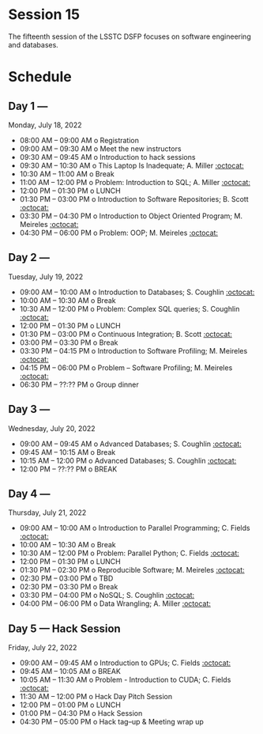 # Session 15

The fifteenth session of the LSSTC DSFP focuses on software engineering and databases.

# Schedule


## Day 1 — 

Monday, July 18, 2022

 * 08:00 AM – 09:00 AM  o  Registration
 * 09:00 AM – 09:30 AM  o  Meet the new instructors
 * 09:30 AM – 09:45 AM  o  Introduction to hack sessions
 * 09:30 AM – 10:30 AM  o  This Laptop Is Inadequate; A. Miller [:octocat:](https://github.com/adamamiller)
 * 10:30 AM – 11:00 AM  o  Break
 * 11:00 AM – 12:00 PM  o  Problem: Introduction to SQL; A. Miller [:octocat:](https://github.com/adamamiller) 
 * 12:00 PM – 01:30 PM  o  LUNCH
 * 01:30 PM – 03:00 PM  o  Introduction to Software Repositories; B. Scott [:octocat:](https://github.com/bscot) 
 * 03:30 PM – 04:30 PM  o  Introduction to Object Oriented Program; M. Meireles [:octocat:](https://github.com/marimeireles) 
 * 04:30 PM – 06:00 PM  o  Problem: OOP; M. Meireles [:octocat:](https://github.com/marimeireles)

## Day 2 — 

Tuesday, July 19, 2022

 * 09:00 AM – 10:00 AM  o  Introduction to Databases; S. Coughlin [:octocat:](https://github.com/scottcoughlin2014)
 * 10:00 AM – 10:30 AM  o  Break
 * 10:30 AM – 12:00 PM  o  Problem: Complex SQL queries; S. Coughlin [:octocat:](https://github.com/scottcoughlin2014)
 * 12:00 PM – 01:30 PM  o  LUNCH 
 * 01:30 PM – 03:00 PM  o  Continuous Integration; B. Scott [:octocat:](https://github.com/bscot) 
 * 03:00 PM – 03:30 PM  o  Break
 * 03:30 PM – 04:15 PM  o  Introduction to Software Profiling; M. Meireles [:octocat:](https://github.com/marimeireles) 
 * 04:15 PM – 06:00 PM  o  Problem – Software Profiling; M. Meireles [:octocat:](https://github.com/marimeireles) 
 * 06:30 PM – ??:?? PM  o  Group dinner


## Day 3 — 

Wednesday, July 20, 2022

 * 09:00 AM – 09:45 AM  o  Advanced Databases; S. Coughlin [:octocat:](https://github.com/scottcoughlin2014)
 * 09:45 AM – 10:15 AM  o  Break
 * 10:15 AM – 12:00 PM  o  Advanced Databases; S. Coughlin [:octocat:](https://github.com/scottcoughlin2014)
 * 12:00 PM – ??:?? PM  o  BREAK
 
## Day 4 — 

Thursday, July 21, 2022

 * 09:00 AM – 10:00 AM  o  Introduction to Parallel Programming; C. Fields [:octocat:](https://github.com/carlnotsagan)
 * 10:00 AM – 10:30 AM  o  Break
 * 10:30 AM – 12:00 PM  o  Problem: Parallel Python; C. Fields [:octocat:](https://github.com/carlnotsagan)
 * 12:00 PM – 01:30 PM  o  LUNCH 
 * 01:30 PM – 02:30 PM  o  Reproducible Software; M. Meireles [:octocat:](https://github.com/marimeireles) 
 * 02:30 PM – 03:00 PM  o  TBD
 * 02:30 PM – 03:30 PM  o  Break
 * 03:30 PM – 04:00 PM  o  NoSQL; S. Coughlin [:octocat:](https://github.com/scottcoughlin2014) 
 * 04:00 PM – 06:00 PM  o  Data Wrangling; A. Miller [:octocat:](https://github.com/adamamiller)
 
## Day 5 — Hack Session

Friday, July 22, 2022

 * 09:00 AM – 09:45 AM  o  Introduction to GPUs; C. Fields [:octocat:](https://github.com/carlnotsagan)
 * 09:45 AM – 10:05 AM  o  BREAK
 * 10:05 AM – 11:30 AM  o  Problem - Introduction to CUDA; C. Fields [:octocat:](https://github.com/carlnotsagan)
 * 11:30 AM – 12:00 PM  o  Hack Day Pitch Session
 * 12:00 PM – 01:00 PM  o  LUNCH
 * 01:00 PM – 04:30 PM  o  Hack Session
 * 04:30 PM – 05:00 PM  o  Hack tag–up & Meeting wrap up
